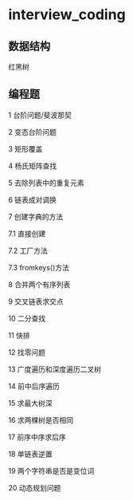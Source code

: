 # interview_coding

## 数据结构

红黑树

## 编程题

1 台阶问题/斐波那契

2 变态台阶问题

3 矩形覆盖

4 杨氏矩阵查找

5 去除列表中的重复元素

6 链表成对调换

7 创建字典的方法

  7.1 直接创建
  
  7.2 工厂方法
  
  7.3 fromkeys()方法
  
8 合并两个有序列表

9 交叉链表求交点

10 二分查找

11 快排

12 找零问题

13 广度遍历和深度遍历二叉树

14 前中后序遍历

15 求最大树深

16 求两棵树是否相同

17 前序中序求后序

18 单链表逆置

19 两个字符串是否是变位词

20 动态规划问题
